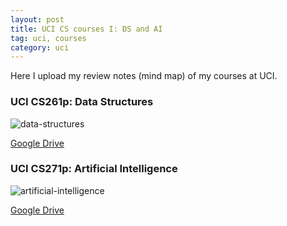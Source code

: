 ```yaml
---
layout: post
title: UCI CS courses I: DS and AI
tag: uci, courses
category: uci
---
```

Here I upload my review notes (mind map) of my courses at UCI.

### UCI CS261p: Data Structures
![data-structures](http://pair5904t.bkt.clouddn.com/2018-06-23-UCI-courses/Data%20Structures.jpg)  

[Google Drive](https://drive.google.com/open?id=1fnqGyYF0icDo5Ue_b8f5Xi5MBgmO8G8b)

### UCI CS271p: Artificial Intelligence
![artificial-intelligence](http://pair5904t.bkt.clouddn.com/2018-06-23-UCI-courses/Artificial%20Intelligence.jpg)

[Google Drive](https://drive.google.com/open?id=1fKbDg3vRFHIbQjWc8UqT-dFDSbmVvyny)